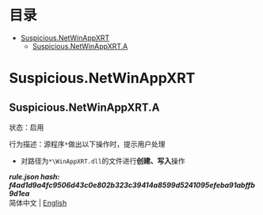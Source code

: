 



目录
==

* [Suspicious.NetWinAppXRT](#suspiciousnetwinappxrt)
	* [Suspicious.NetWinAppXRT.A](#suspiciousnetwinappxrta)

# Suspicious.NetWinAppXRT

## Suspicious.NetWinAppXRT.A
  
状态：启用

行为描述：源程序`*`做出以下操作时，提示用户处理
- 对路径为`*\WinAppXRT.dll`的文件进行**创建、写入**操作
  
***rule.json hash: f4ad1d9a4fc9506d43c0e802b323c39414a8599d5241095efeba91abffb9d1ea***  
简体中文 | [English](/README_en_us.md)